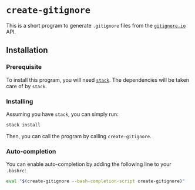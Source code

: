 # `create-gitignore`

This is a short program to generate `.gitignore` files from the [`gitignore.io`](https://www.gitignore.io/) API.

## Installation

### Prerequisite

To install this program, you will need [`stack`](https://docs.haskellstack.org/en/stable/README/). 
The dependencies will be taken care of by `stack`.

### Installing

Assuming you have `stack`, you can simply run:

```sh
stack install
```

Then, you can call the program by calling `create-gitignore`.

### Auto-completion

You can enable auto-completion by adding the following line to your `.bashrc`:

```sh
eval "$(create-gitignore --bash-completion-script create-gitignore)"
```
